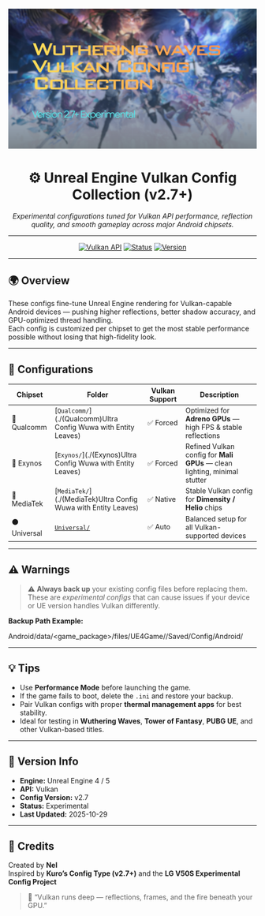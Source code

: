 <!-- Banner -->
<p align="center">
  <img src="assets/banner.png" alt="Unreal Vulkan Config Banner" width="800"/>
</p>

<h1 align="center">⚙️ Unreal Engine Vulkan Config Collection (v2.7+)</h1>
<p align="center">
  <em>Experimental configurations tuned for Vulkan API performance, reflection quality, and smooth gameplay across major Android chipsets.</em>
</p>

---

<p align="center">
  <a href="#"><img src="https://img.shields.io/badge/API-Vulkan-blue?style=for-the-badge&logo=vulkan" alt="Vulkan API"></a>
  <a href="#"><img src="https://img.shields.io/badge/Status-Experimental-orange?style=for-the-badge" alt="Status"></a>
  <a href="#"><img src="https://img.shields.io/badge/Version-v2.7%2B-success?style=for-the-badge" alt="Version"></a>
</p>

---

## 🌍 Overview
These configs fine-tune Unreal Engine rendering for Vulkan-capable Android devices — pushing higher reflections, better shadow accuracy, and GPU-optimized thread handling.  
Each config is customized per chipset to get the most stable performance possible without losing that high-fidelity look.

---

## 🧩 Configurations

| Chipset | Folder | Vulkan Support | Description |
|----------|---------|----------------|--------------|
| 🔵 Qualcomm | [`Qualcomm/`](./(Qualcomm)Ultra Config Wuwa with Entity Leaves) | ✅ Forced | Optimized for **Adreno GPUs** — high FPS & stable reflections |
| 🔹 Exynos | [`Exynos/`](./(Exynos)Ultra Config Wuwa with Entity Leaves) | ✅ Forced | Refined Vulkan config for **Mali GPUs** — clean lighting, minimal stutter |
| 🔸 MediaTek | [`MediaTek/`](./(MediaTek)Ultra Config Wuwa with Entity Leaves) | ✅ Native | Stable Vulkan config for **Dimensity / Helio** chips |
| ⚫ Universal | [`Universal/`](./Universal) | ✅ Auto | Balanced setup for all Vulkan-supported devices |

---

## ⚠️ Warnings

> ⚠️ **Always back up** your existing config files before replacing them.  
> These are *experimental configs* that can cause issues if your device or UE version handles Vulkan differently.

**Backup Path Example:**

Android/data/<game_package>/files/UE4Game/<GameName>/Saved/Config/Android/

---

## 💡 Tips
- Use **Performance Mode** before launching the game.  
- If the game fails to boot, delete the `.ini` and restore your backup.  
- Pair Vulkan configs with proper **thermal management apps** for best stability.  
- Ideal for testing in **Wuthering Waves**, **Tower of Fantasy**, **PUBG UE**, and other Vulkan-based titles.

---

## 🧠 Version Info
- **Engine:** Unreal Engine 4 / 5  
- **API:** Vulkan  
- **Config Version:** v2.7  
- **Status:** Experimental  
- **Last Updated:** 2025-10-29  

---

## 👤 Credits
Created by **Nel**  
Inspired by **Kuro’s Config Type (v2.7+)** and the **LG V50S Experimental Config Project**

> 🧩 “Vulkan runs deep — reflections, frames, and the fire beneath your GPU.”
